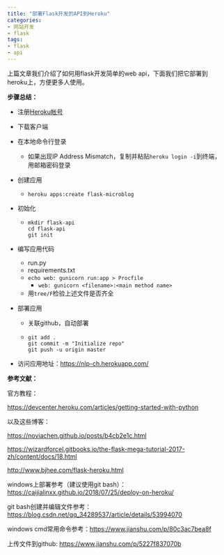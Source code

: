 ```yaml
---
title: "部署Flask开发的API到Heroku"
categories:
- 网站开发
- flask
tags:
- flask
- api
---
```



上篇文章我们介绍了如何用flask开发简单的web api，下面我们把它部署到heroku上，方便更多人使用。
<!-- more -->

**步骤总结：**

- 注册[Heroku帐号](https://signup.heroku.com/)

- 下载客户端

- 在本地命令行登录
  
  - 如果出现IP Address Mismatch，复制并粘贴`heroku login -i`到终端，用邮箱密码登录
  
- 创建应用
  
  - ```
    heroku apps:create flask-microblog
    ```
  
- 初始化
  
  - ```
    mkdir flask-api
    cd flask-api
    git init
    ```
  
- 编写应用代码

  - run.py
  - requirements.txt
  - `echo web: gunicorn run:app > Procfile`
    - `web: gunicorn <filename>:<main method name>`
  - 用`tree/F`检验上述文件是否齐全
  
- 部署应用

  - 关联github，自动部署

  - ```
    git add .
    git commit -m "Initialize repo"
    git push -u origin master
    ```

- 访问应用地址：https://nlp-ch.herokuapp.com/



**参考文献：**

官方教程：

https://devcenter.heroku.com/articles/getting-started-with-python

以及这些博客：

https://noviachen.github.io/posts/b4cb2e1c.html

https://wizardforcel.gitbooks.io/the-flask-mega-tutorial-2017-zh/content/docs/18.html

http://www.bjhee.com/flask-heroku.html

windows上部署参考（建议使用git bash）：https://caijialinxx.github.io/2018/07/25/deploy-on-heroku/

git bash创建并编辑文件参考：https://blog.csdn.net/qq_34289537/article/details/53994070

windows cmd常用命令参考：https://www.jianshu.com/p/80c3ac7bea8f

上传文件到github: https://www.jianshu.com/p/5227f837070b
